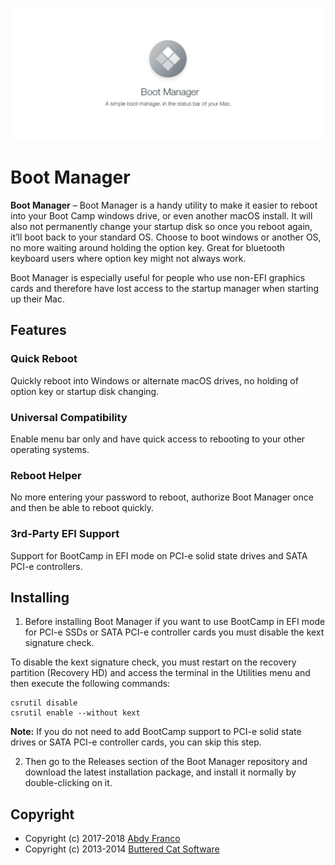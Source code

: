 ![Boot Manager](./src/assets/banner.jpg)

# Boot Manager

**Boot Manager** – Boot Manager is a handy utility to make it easier to reboot into your Boot Camp
windows drive, or even another macOS install. It will also not permanently change your startup disk
so once you reboot again, it’ll boot back to your standard OS. Choose to boot windows or another OS,
no more waiting around holding the option key. Great for bluetooth keyboard users where option key
might not always work.

Boot Manager is especially useful for people who use non-EFI graphics cards and therefore have
lost access to the startup manager when starting up their Mac.

## Features
### Quick Reboot
Quickly reboot into Windows or alternate macOS drives, no holding of option key or startup disk changing.

### Universal Compatibility
Enable menu bar only and have quick access to rebooting to your other operating systems.

### Reboot Helper
No more entering your password to reboot, authorize Boot Manager once and then be able to reboot quickly.

### 3rd-Party EFI Support
Support for BootCamp in EFI mode on PCI-e solid state drives and SATA PCI-e controllers.

## Installing
1. Before installing Boot Manager if you want to use BootCamp in EFI mode for PCI-e SSDs or SATA PCI-e
controller cards you must disable the kext signature check.

To disable the kext signature check, you must restart on the recovery partition (Recovery HD) and access
the terminal in the Utilities menu and then execute the following commands:

```
csrutil disable
csrutil enable --without kext
```

**Note:** If you do not need to add BootCamp support to PCI-e solid state drives or SATA PCI-e controller
cards, you can skip this step.

2. Then go to the Releases section of the Boot Manager repository and download the latest installation
package, and install it normally by double-clicking on it.

## Copyright
- Copyright (c) 2017-2018 [Abdy Franco](http://abdyfran.co/)
- Copyright (c) 2013-2014 [Buttered Cat Software](http://buttered-cat.com)
